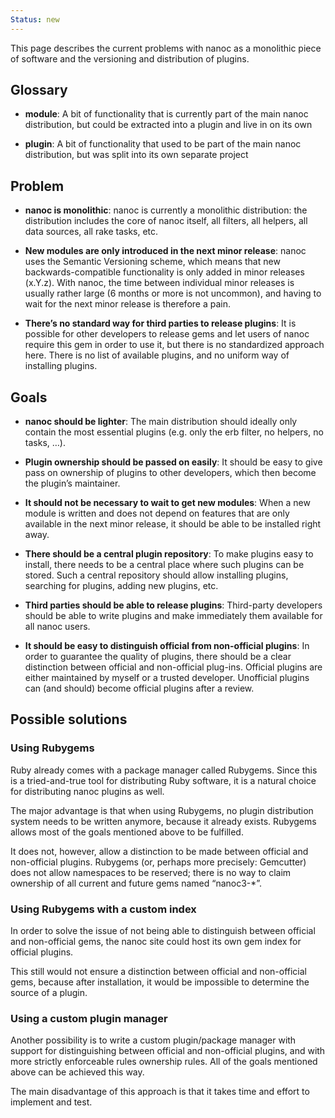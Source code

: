 ```yaml
--- 
Status: new
--- 
```


This page describes the current problems with nanoc as a monolithic piece of software and the versioning and distribution of plugins.

Glossary
--------

* **module**: A bit of functionality that is currently part of the main nanoc distribution, but could be extracted into a plugin and live in on its own

* **plugin**: A bit of functionality that used to be part of the main nanoc distribution, but was split into its own separate project

Problem
-------

* **nanoc is monolithic**: nanoc is currently a monolithic distribution: the distribution includes the core of nanoc itself, all filters, all helpers, all data sources, all rake tasks, etc.

* **New modules are only introduced in the next minor release**: nanoc uses the Semantic Versioning scheme, which means that new backwards-compatible functionality is only added in minor releases (x.Y.z). With nanoc, the time between individual minor releases is usually rather large (6 months or more is not uncommon), and having to wait for the next minor release is therefore a pain.

* **There’s no standard way for third parties to release plugins**: It is possible for other developers to release gems and let users of nanoc require this gem in order to use it, but there is no standardized approach here. There is no list of available plugins, and no uniform way of installing plugins.

Goals
-----

* **nanoc should be lighter**: The main distribution should ideally only contain the most essential plugins (e.g. only the erb filter, no helpers, no tasks, …).

* **Plugin ownership should be passed on easily**: It should be easy to give pass on ownership of plugins to other developers, which then become the plugin’s maintainer.

* **It should not be necessary to wait to get new modules**: When a new module is written and does not depend on features that are only available in the next minor release, it should be able to be installed right away.

* **There should be a central plugin repository**: To make plugins easy to install, there needs to be a central place where such plugins can be stored. Such a central repository should allow installing plugins, searching for plugins, adding new plugins, etc.

* **Third parties should be able to release plugins**: Third-party developers should be able to write plugins and make immediately them available for all nanoc users.

* **It should be easy to distinguish official from non-official plugins**: In order to guarantee the quality of plugins, there should be a clear distinction between official and non-official plug-ins. Official plugins are either maintained by myself or a trusted developer. Unofficial plugins can (and should) become official plugins after a review.

Possible solutions
------------------

### Using Rubygems

Ruby already comes with a package manager called Rubygems. Since this is a tried-and-true tool for distributing Ruby software, it is a natural choice for distributing nanoc plugins as well.

The major advantage is that when using Rubygems, no plugin distribution system needs to be written anymore, because it already exists. Rubygems allows most of the goals mentioned above to be fulfilled.

It does not, however, allow a distinction to be made between official and non-official plugins. Rubygems (or, perhaps more precisely: Gemcutter) does not allow namespaces to be reserved; there is no way to claim ownership of all current and future gems named “nanoc3-*”.

### Using Rubygems with a custom index

In order to solve the issue of not being able to distinguish between official and non-official gems, the nanoc site could host its own gem index for official plugins.

This still would not ensure a distinction between official and non-official gems, because after installation, it would be impossible to determine the source of a plugin.

### Using a custom plugin manager

Another possibility is to write a custom plugin/package manager with support for distinguishing between official and non-official plugins, and with more strictly enforceable rules ownership rules. All of the goals mentioned above can be achieved this way.

The main disadvantage of this approach is that it takes time and effort to implement and test.
